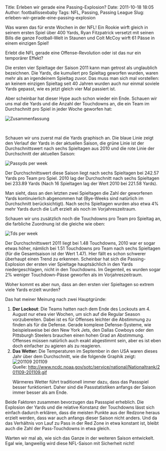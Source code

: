 Title: Erleben wir gerade eine Passing-Explosion?
Date: 2011-10-18 18:05
Author: footballissexbaby
Tags: NFL, Passing, Passing League
Slug: erleben-wir-gerade-eine-passing-explosion

Was waren das für erste Wochen in der NFL! Ein Rookie wirft gleich in
seinem ersten Spiel über 400 Yards, Ryan Fitzpatrick versetzt mit seinen
Bills die ganze Football-Welt in Staunen und Colt McCoy wirft 61 Pässe
in einem einzigen Spiel!

Erlebt die NFL gerade eine Offense-Revolution oder ist das nur ein
temporärer Effekt?

Die ersten vier Spieltage der Saison 2011 kann man getrost als
unglaublich bezeichnen. Die Yards, die kumuliert pro Spieltag geworfen
wurden, waren mehr als an irgendeinem Spieltag zuvor. Das muss man sich
mal vorstellen: an keinem einzigen Spieltag seit 40 Jahren wurden auch
nur einmal soviele Yards gepasst, wie es jetzt gleich vier Mal passiert
ist.

Aber scheinbar hat dieser Hype auch schon wieder ein Ende. Schauen wir
uns mal die Yards und die Anzahl der Touchdowns an, die ein Team im
Durchschnitt pro Spiel in jeder Woche geworfen hat:

![Zusammenfassung][]

 

Schauen wir uns zuerst mal die Yards graphisch an. Die blaue Linie zeigt
den Verlauf der Yards in der aktuellen Saison, die grüne Linie ist der
Durchschnittswert nach sechs Spieltagen aus 2010 und die rote Linie der
Durchschnitt der aktuellen Saison:

![Passyds per week][]

Der Durchschnittswert diese Saison liegt nach sechs Spieltagen bei
242.57 Yards pro Team pro Spiel. 2010 lag der Durchschnitt nach sechs
Spieltagen bei 233.89 Yards (Nach 16 Spieltagen lag der Wert 2010 bei
221.58 Yards).

Man sieht, dass an den letzten zwei Spieltagen die Zahl der geworfenen
Yards kontinuierlich abgenommen hat (Bye-Weeks sind natürlich im
Durchschnitt berücksichtigt). Nach sechs Spieltagen wurden also etwa 4%
mehr Yards durch die Luft erzielt als noch im Vorjahreszeitraum.

Schauen wir uns zusätzlich noch die Touchdowns pro Team pro Spieltag an,
die farbliche Zuordnung ist die gleiche wie oben:

![Tds per week][]

Der Durchschnittswert 2011 liegt bei 1.48 Touchdowns, 2010 war er sogar
etwas höher, nämlich bei 1.51 Touchdowns pro Team nach sechs Spieltagen
(für die Gesamtsaison ist der Wert 1.47). Hier fällt es schon schwerer
überhaupt einen Trend zu erkennen. Scheinbar hat sich die
Passing-Explosion der ersten vier Spieltage hauptsächlich in den Yards
niedergeschlagen, nicht in den Touchdowns. Im Gegenteil, es wurden sogar
2% weniger Touchdown-Pässe geworfen als im Vorjahreszeitraum.

Woher kommt es aber nun, dass an den ersten vier Spieltagen so extrem
viele Yards erzielt wurden?

Das hat meiner Meinung nach zwei Hauptgründe:

1.  **Der Lockout**: Die Teams hatten nach dem Ende des Lockouts am 4.
    August nur etwa vier Wochen, um sich auf die Regular Season
    vorzubereiten. Dabei ist es für Offenses leichter die Abstimmung zu
    finden als für die Defense. Gerade komplexe Defense-Systeme, wie
    beispielsweise bei den New York Jets, den Dallas Cowboys oder den
    Pittsburgh Steelers brauchen einen hohen Grad an Abstimmung.
    Offenses müssen natürlich auch exakt abgestimmt sein, aber es ist
    eben doch einfacher zu agieren als zu reagieren.
2.  **Das Wetter:** Die Temperaturen im September in den USA waren
    dieses Jahr über dem Durchschnitt, wie die folgende Graphik
    zeigt: ![201109
    201109][]Quelle: <http://www.ncdc.noaa.gov/sotc/service/national/Nationaltrank/201109-201109.gif>
    <p>
    Wärmeres Wetter führt traditionell immer dazu, dass das Passspiel
    besser funktioniert. Daher sind die Passstatistiken anfangs der
    Saison immer besser als am Ende.

Beide Faktoren zusammen bevorzugen das Passspiel erheblich. Die
Explosion der Yards und die relative Konstanz der Touchdowns lässt sich
einfach dadurch erklären, dass die meisten Punkte aus der Redzone heraus
erzielt werden, dass war auch anfangs dieser Saison nicht anders. Und da
das Verhältnis von Lauf zu Pass in der Red Zone in etwa konstant ist,
bleibt auch die Zahl der Pass-Touchdowns in etwa gleich.

Warten wir mal ab, wie sich das Ganze in der weiteren Saison entwickelt.
Egal wie, langweilig wird diese NFL-Saison mit Sicherheit nicht!

  [Zusammenfassung]: http://footballissexbaby.de/wordpress/wp-content/uploads/2011/10/zusammenfassung.png
    "zusammenfassung.png"
  [Passyds per week]: http://footballissexbaby.de/wordpress/wp-content/uploads/2011/10/passyds_per_week.png
    "passyds_per_week.png"
  [Tds per week]: http://footballissexbaby.de/wordpress/wp-content/uploads/2011/10/tds_per_week.png
    "tds_per_week.png"
  [201109 201109]: http://footballissexbaby.de/wordpress/wp-content/uploads/2011/10/201109-201109.gif
    "201109-201109.gif"
